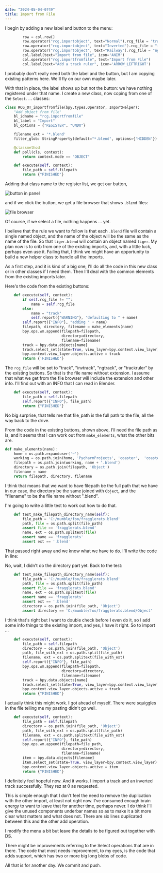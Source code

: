 ```yaml
---
date: "2024-05-04-0749"
title: Import from File
---
```


I begin by adding a new label and button to the menu:

~~~python
        row = col.row()
        row.operator("rcg.importobject", text="Normal").rcg_file = "track"
        row.operator("rcg.importobject", text="Inverted").rcg_file = "invtrack"
        row.operator("rcg.importobject", text="Railway").rcg_file = "ngtrack"
        col.label(text="Import from file", icon='ANIM')
        col.operator("rcg.importfromfile", text="Import from File")
        col.label(text="Add a track ruler", icon='ARROW_LEFTRIGHT')
~~~

I probably don't really need both the label and the button, but I am copying existing patterns here. We'll fly on our own maybe later.

With that in place, the label shows up but not the button: we have nothing registered under that name. I create a new class, now coping from one of the `Select...` classes:

~~~python
class RCG_OT_importfromfile(bpy.types.Operator, ImportHelper):
    "Add object from file"
    bl_idname = "rcg.importfromfile"
    bl_label = "Import"
    bl_options = {"REGISTER", "UNDO"}

    filename_ext = '*.blend'
    filter_glob: StringProperty(default="*.blend", options={'HIDDEN'})

    @classmethod
    def poll(cls, context):
        return context.mode == "OBJECT"

    def execute(self, context):
        file_path = self.filepath
        return {"FINISHED"}
~~~

Adding that class name to the register list, we get our button, 

![button in panel](/assets/button.png)

and if we click the button, we get a file browser that shows `.blend` files:

![file browser](/assets/browser.png)

Of course, if we select a file, nothing happens ... yet.

I believe that the rule we want to follow is that each `.blend` file will contain a single named object, and the name of the object will be the same as the name of the file. So that `tiger.blend` will contain an object named `tiger`. My plan now is to crib from one of the existing imports, and, with a little luck, perhaps even use it. Failing that, I think we might have an opportunity to build a new helper class to handle all the imports. 

As a first step, and it is kind of a big one, I'll do all the code in this new class or in other classes if I need them. Then I'll deal with the common elements from the existing imports later. 

Here's the code from the existing buttons:

~~~python
    def execute(self, context):
        if self.rcg_file != "":
            name = self.rcg_file
        else:
            name = "track"
            self.report({"WARNING"}, "defaulting to " + name)
        self.report({"INFO"}, "adding " + name)
        filepath, directory, filename = make_elements(name)
        bpy.ops.wm.append(filepath=filepath,
                          directory=directory,
                          filename=filename)
        track = bpy.data.objects[name]
        track.select_set(state=True, view_layer=bpy.context.view_layer)
        bpy.context.view_layer.objects.active = track
        return {'FINISHED'}
~~~

The `rcg_file` will be set to "track", "invtrack", "ngtrack", or "trackruler" by the existing buttons. So that is the file name without extension. I assume that what we get from the file browser will include the extension and other info. I'll find out with an INFO that I can read in Blender. 

~~~python
    def execute(self, context):
        file_path = self.filepath
        self.report({"INFO"}, file_path)
        return {"FINISHED"}
~~~

No big surprise, that tells me that file_path is the full path to the file, all the way back to the drive.

From the code in the existing buttons, shown above, I'll need the file path as is, and it seems that I can work out from `make_elements`, what the other bits are.

~~~python
def make_elements(name):
    home = os.path.expanduser('~')
    working = os.path.join(home, 'PycharmProjects', 'coaster',  'coasterobjects')
    filepath = os.path.join(working, name + '.blend')
    directory = os.path.join(filepath, 'Object')
    filename = name
    return filepath, directory, filename
~~~

I think that means that we want to have filepath be the full path that we have in our case, the directory be the same joined with `Object`, and  the "filename" to be the file name without ".blend". 

I'm going to write a little test to work out how to do that.

~~~python
    def test_make_filepath_directory_name(self):
        file_path = 'C:/mumble/foo/fragglerats.blend'
        path, file = os.path.split(file_path)
        assert file == 'fragglerats.blend'
        name, ext = os.path.splitext(file)
        assert name == 'fragglerats'
        assert ext == '.blend'
~~~

That passed right away and we know what we have to do. I'll write the code in line:

No, wait, I didn't do the directory part yet. Back to the test:

~~~python
    def test_make_filepath_directory_name(self):
        file_path = 'C:/mumble/foo/fragglerats.blend'
        path, file = os.path.split(file_path)
        assert file == 'fragglerats.blend'
        name, ext = os.path.splitext(file)
        assert name == 'fragglerats'
        assert ext == '.blend'
        directory = os.path.join(file_path, 'Object')
        assert directory == 'C:/mumble/foo/fragglerats.blend/Object'
~~~

I think that's right but I want to double check before I even do it, so I add some info things to the existing import, and yes, I have it right. So to import ...

~~~python
    def execute(self, context):
        file_path = self.filepath
        directory = os.path.join(file_path, 'Object')
        path, file_with_ext = os.path.split(file_path)
        filename, ext = os.path.splitext(file_with_ext)
        self.report({"INFO"}, file_path)
        bpy.ops.wm.append(filepath=filepath,
                          directory=directory,
                          filename=filename)
        track = bpy.data.objects[name]
        track.select_set(state=True, view_layer=bpy.context.view_layer)
        bpy.context.view_layer.objects.active = track
        return {"FINISHED"}
~~~

I actually think this might work. I got ahead of myself. There were squiggles in the file telling me my pasting didn't go well.

~~~python
    def execute(self, context):
        file_path = self.filepath
        directory = os.path.join(file_path, 'Object')
        path, file_with_ext = os.path.split(file_path)
        filename, ext = os.path.splitext(file_with_ext)
        self.report({"INFO"}, file_path)
        bpy.ops.wm.append(filepath=file_path,
                          directory=directory,
                          filename=filename)
        item = bpy.data.objects[filename]
        item.select_set(state=True, view_layer=bpy.context.view_layer)
        bpy.context.view_layer.objects.active = item
        return {"FINISHED"}
~~~

I definitely feel hopeful now. And it works. I import a track and an inverted track successfully. They rez at 0 as requested. 

This is simple enough that I don't feel the need to remove the duplication with the other import, at least not right now. I've consumed enough brain energy to want to leave that for another time, perhaps never. I do think I'll give the unused components underbar names so as to make it a bit more clear what matters and what does not. There are six lines duplicated between this and the other add operation. 

I modify the menu a bit but leave the details to be figured out together with DS.

There might be improvements referring to the Select operations that are in there. The code that most needs improvement, to my eyes, is the code that adds support, which has two or more big long blobs of code.

All that is for another day. We commit and push.